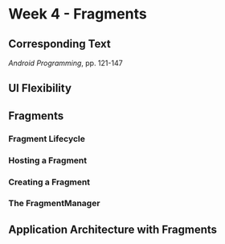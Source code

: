 # Week 4 - Fragments

## Corresponding Text
*Android Programming*, pp. 121-147

## UI Flexibility

## Fragments

### Fragment Lifecycle

### Hosting a Fragment

### Creating a Fragment

### The FragmentManager

## Application Architecture with Fragments
